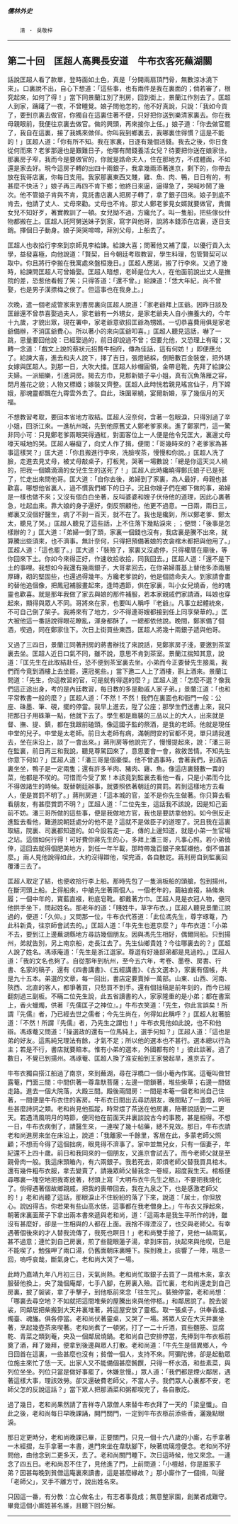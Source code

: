 

##### 儒林外史
　　`清 ‧ 吳敬梓`

* * *

## 第二十回　匡超人高興長安道　牛布衣客死蕪湖關

話說匡超人看了款單，登時面如土色，真是「分開兩扇頂門骨，無數涼冰澆下來」。口裏說不出，自心下想道：「這些事，也有兩件是我在裏面的；倘若審了，根究起來，如何了得！」當下同景蘭江別了刑房，回到街上，景蘭江作別去了。匡超人到家，躊躇了一夜，不曾睡覺。娘子問他怎的，他不好真說，只說：「我如今貢了，要到京裏去做官，你獨自在這裏住著不便，只好把你送到樂清家裏去。你在我母親眼前，我便往京裏去做官。做的興頭，再來接你上任。」娘子道：「你去做官罷了，我自在這裏，接了我媽來做伴。你叫我到鄉裏去，我哪裏住得慣？這是不能的！」匡超人道：「你有所不知。我在家裏，日逐有幾個活錢。我去之後，你日食從何而來？老爹那邊也是艱難日子，他哪有閒錢養活女兒？待要把你送在娘家住，那裏房子窄，我而今是要做官的，你就是誥命夫人，住在那地方，不成體面，不如還是家去好。現今這房子轉的出四十兩銀子，我拿幾兩添著進京，剩下的，你帶去放在我哥店裏，你每日支用。我家那裏東西又賤，雞、魚、肉、鴨，日日有的，有甚麼不快活？」娘子再三再四不肯下鄉；他終日來逼，逼得急了，哭喊吵鬧了幾次。他不管娘子肯與不肯，竟託書店裏人把房子轉了，拿了銀子回來。娘子到底不肯去，他請了丈人、丈母來勸。丈母也不肯。那丈人鄭老爹見女婿就要做官，責備女兒不知好歹，著實教訓了一頓。女兒拗不過，方纔允了。叫一隻船，把些傢伙什物都搬在上。匡超人託阿舅送妹子到家，寫字與他哥，說將本錢添在店裏，逐日支銷。擇個日子動身。娘子哭哭啼啼，拜別父母，上船去了。

匡超人也收拾行李來到京師見李給諫。給諫大喜；問著他又補了廩，以優行貢入太學，益發喜極，向他說道：「賢契，目今朝廷考取教習，學生料理，包管賢契可以取中。你且將行李搬在我寓處來盤桓幾日。」匡超人應諾，搬了行李來。又過了幾時，給諫問匡超人可曾婚娶。匡超人暗想，老師是位大人，在他面前說出丈人是撫院的差，恐惹他看輕了笑；只得答道：「還不曾。」給諫道：「恁大年紀，尚不曾娶，也是男子漢摽梅之侯了。但這事也在我身上。」

次晚，遣一個老成管家來到書房裏向匡超人說道：「家老爺拜上匡爺。因昨日談及匡爺還不曾恭喜娶過夫人，家老爺有一外甥女，是家老爺夫人自小撫養大的，今年十九歲，才貌出眾，現在署中，家老爺意欲招匡爺為甥婿。一切恭喜費用俱是家老爺備辦，不消匡爺費心。所以著小的來向匡爺叩喜。」匡超人聽見這話，嚇了一跳，思量要回他說：已經娶過的，前日卻說過不曾；但要允他，又恐理上有礙；又轉一念道：「戲文上說的蔡狀元招贅牛相府，傳為佳話，這有何妨！」即便應允了。給諫大喜，進去和夫人說下，擇了吉日，張燈結綵，倒賠數百金裝奩，把外甥女嫁與匡超人。到那一日，大吹大擂。匡超人紗帽圓領，金帶皂靴，先拜了給諫公夫婦。一派細樂，引進洞房。揭去方巾，見那新娘子辛小姐，真有沉魚落雁之容，閉月羞花之貌；人物又標緻；嫁裝又齊整。匡超人此時恍若親見瑤宮仙子，月下嫦娥，那魂靈都飄在九霄雲外去了。自此，珠圍翠繞，宴爾新婚，享了幾個月的天福。

不想教習考取，要回本省地方取結。匡超人沒奈何，含著一包眼淚，只得別過了辛小姐，回浙江來。一進杭州城，先到他原舊丈人鄭老爹家來。進了鄭家門，這一驚非同小可：只見鄭老爹兩眼哭得通紅，對面客位上一人便是他令兄匡大，裏邊丈母嚎天喊地的哭。匡超人嚇癡了，向丈人作了揖，便間：「哥幾時來的？老爹家為甚事這樣哭？」匡大道：「你且搬進行李來，洗臉喫茶，慢慢和你說。」匡超人洗了臉，走進去見丈母，被丈母敲桌子，打板凳，哭著一場數說：「總是你這天災人禍的，把我一個嬌滴滴的女兒生生的送死了！」匡超人此時纔曉得鄭氏娘子已是死了，忙走出來問他哥。匡大道：「自你去後，弟婦到了家裏，為人最好，母親也甚歡喜。哪想他省裏人，過不慣我們鄉下的日子。況且你嫂子們在鄉下做的事，弟婦是一樣也做不來；又沒有個白白坐著，反叫婆婆和嫂子伏侍他的道理，因此心裏著急，吐起血來。靠大娘的身子還好，倒反照顧他，他更不過意。一日兩，兩日三，鄉裏又沒個好醫生，病了不到一百天，就不在了。我也是纔到，所以鄭老爹、鄭太太，聽見了哭。」匡超人聽見了這些話，上不住落下幾點淚來﹔；便問：「後事是怎樣辦的？」匡大道：「弟婦一倒了頭，家裏一個錢也沒有，我店裏是騰不出來，就算騰出些須來，也不濟事。無計奈何，只得把預備著娘的衣衾棺木都把與他用了。」匡超人道：「這也罷了。」匡大道：「裝殮了，家裏又沒處停，只得權厝在廟後，等你回來下土。你如今來得正好，作速收拾收拾，同我回去。」匡超人道：「還不是下土的事哩。我想如今我還有幾兩銀子，大哥拿回去，在你弟婦厝基上替他多添兩層厚磚，砌的堅固些，也還過得幾年。方纔老爹說的，他是個誥命夫人。到家請會畫的替他追個像，把鳳冠補服畫起來，逢時遇節，供在家裏，叫小女兒燒香，他的魂靈也歡喜。就是那年我做了家去與娘的那件補服，若本家親戚們家請酒，叫娘也穿起來，顯得與眾人不同。哥將來在家，也要叫人稱呼『老爺』。凡事立起體統來，不可自己倒了架子。我將來有了地方，少不得連哥嫂都接到任上同享榮華的。」匡大被他這一番話說得眼花瞭亂，渾身都酥了，一總都依他說。晚間，鄭家備了個酒，喫過，同在鄭家住下。次日上街買些東西。匡超人將幾十兩銀子遞與他哥。

又過了三四日，景蘭江同著刑房的蔣書辦找了來說話，見鄭家房子淺，要邀到茶室裏去坐。匡超人近日口氣不同，雖不說，意思不肯到茶室。景蘭江揣知其意，說道：「匡先生在此取結赴任，恐不便到茶室裏去坐。小弟而今正要替先生接風，我們而今竟到酒樓上去坐罷，還冠冕些。」當下邀二人上了酒樓，斟上酒來。景蘭江問道：「先生，你這教習的官，可是就有得選的麼？」匡超人道：「怎麼不選？像我們這正途出身，考的是內廷教習，每日教的多是勳戚人家子弟。」景蘭江道：「也和平常教書一般的麼？」匡超人道：「不然！不然！我們在裏面也和衙門一般：公座、硃墨、筆、硯，擺的停當。我早上進去，陞了公座；那學生們送書上來，我只把那日子用硃筆一點，他就下去了。學生都是廕襲的三品以上的大人，出來就是督、撫、提、鎮，都在我跟前磕頭。像這國子監的祭酒，是我的老師。他就是現任中堂的兒子。中堂是太老師。前日太老師有病，滿朝問安的官都不見，單只請我進去，坐在床沿上，談了一會出來。」蔣刑房等他說完了，慢慢提起來，說：「潘三哥在監裏，前日再三和我說，聽見尊駕回來了，意思要會一會，敘敘苦情。不知先生你意下何如？」匡超人道：「潘三哥是個豪傑。他不曾遇事時，會著我們，到酒店裏坐坐，鴨子是一定兩隻；還有許多羊肉、豬肉、雞、魚。像這店裏錢數一賣的菜，他都是不喫的。可惜而今受了累！本該竟到監裏去看他一看，只是小弟而今比不得做諸生的時候。既替朝廷辦事，就要照依著朝廷的賞罰。若到這樣地方去看人，便是賞罰不明了。」蔣刑房道：「這本城的官，並不是你先生做著。你只算去看看朋友，有甚麼賞罰不明？」匡超人道：「二位先生，這話我不該說，因是知己面前不妨。潘三哥所做的這些事，便是我做地方官，我也是要訪拿他的。如今倒反走進監去看他，難道說朝廷處分的他不是？這就不是做臣子的道理了。況且我在這裏取結，院裏、司裏都知道的。如今設若走一走，傳的上邊知道，就是小弟一生官場之玷。這個如何行得！可好費你蔣先生的心，多拜上潘三哥，凡事心照。若小弟僥倖，這回去就得個肥美地方，到任一年半載，那時帶幾百銀子來幫襯他，倒不值甚麼。」兩人見他說得如此，大約沒得辯他，喫完酒，各自散訖。蔣刑房自到監裏回覆潘三去了。

匡超人取定了結，也便收拾行李上船。那時先包了一隻淌板船的頭艙，包到揚州，在斷河頭上船。上得船來，中艙先坐著兩個人。一個老年的，繭紬直裰，絲絛朱履；一個中年的，寶藍直裰，粉底皂靴。都戴著方巾。匡超人見是衣冠人物，便同他拱手坐下，問起姓名。那老年的道：「賤姓牛，草字布衣。」匡超人聽見景蘭江說過的，便道：「久仰。」又問那一位，牛布衣代答道：「此位馮先生，尊字琢菴，乃此科新貴，往京師會試去的。」匡超人道：「牛先生也進京麼？」牛布衣道：「小弟不去，要到江上邊蕪湖縣地方尋訪幾個朋友。因與馮先生相好，偶爾同船。只到揚州，弟就告別，另上南京船，走長江去了。先生仙鄉貴姓？今往哪裏去的？」匡超人說了姓名。馮琢庵道：「先生是浙江選家。尊選有好幾部弟都是見過的。」匡超人道：「我的文名也夠了。自從那年到杭州，至今五六年，考卷、墨卷、房書、行書、名家的稿子，還有《四書講書》、《五經講書》、《古文選本》，家裏有個帳，共是九十五本。弟選的文章，每一回出，書店定要賣掉一萬部。山東、山西、河南、陝西、北直的客人，都爭著買，只愁買不到手。還有個拙稿是前年刻的，而今已經翻刻過三副板。不瞞二位先生說，此五省讀書的人，家家隆重的是小弟；都在書案上，香火蠟燭，供著『先儒匡子之神位』。」牛布衣笑道：「先生，你此言誤矣！所謂『先儒』者，乃已經去世之儒者；今先生尚在，何得如此稱呼？」匡超人紅著臉道：「不然！所謂『先儒』者，乃先生之謂也！」牛布衣見他如此說，也不和他辯。馮琢菴又問道：「操選政的還有一位馬純上，選手何如？」匡超人道：「這也是弟的好友。這馬純兄理法有餘，才氣不足；所以他的選本也不甚行。選本總以行為主；若是不行，書店就要賠本。惟有小弟的選本，外國都有的！」彼此談著。過了數日，不覺已到揚州。馮琢菴、匡超人換了淮安船到王家營起旱，進京去了。

牛布衣獨自搭江船過了南京，來到蕪湖，尋在浮橋口一個小菴內作寓。這菴叫做甘露菴，門面三間：中間供著一尊韋馱菩薩；左邊一間鎖著，堆些柴草；右邊一間做走路。進去一個大院落，大殿三間。殿後兩間房：一間是本菴一個老和尚自己住著，一間便是牛布衣住的客房。牛布衣日間出去尋訪朋友，晚間點了一盞燈，吟哦些甚麼詩詞之類。老和尚見他孤蹤，時常煨了茶送在他房裏，陪著說話到一二更天。若遇清風明月的時節，便同他在前面天井裏談說古今的事務，甚是相得。不想一日，牛布衣病倒了，請醫生來，一連喫了幾十帖藥，總不見效。那日，牛布衣請老和尚進房來坐在床沿上，說道：「我離家一千餘里，客居在此，多蒙老師父照顧；不想而今得了這個拙病，眼見得不濟事了。家中並無兒女，只有一個妻子，年紀還不上四十歲。前日和我同來的一個朋友，又進京會試去了。而今老師父就是至親骨肉一般。我這床頭箱內，有六兩銀子。我若死去，即煩老師父替我買具棺木。還有幾件粗布衣服，拿去變賣了，請幾眾師父替我念一卷經，超度我生天。棺柩便尋哪裏一塊空地把我寄放著，材頭上寫『大明布衣牛先生之柩』，不要把我燒化了。倘得遇著個故鄉親戚，把我的喪帶回去，我在九泉之下，也是感激老師父的！」老和尚聽了這話，那眼淚止不住紛紛的落了下來，說道：「居士，你但放心。說凶得吉。你若果有些山高水低，這事都在我老僧身上。」牛布衣又掙起來，朝著床裏面蓆子下拿出兩本書來遞與老和尚，道：「這兩本是我生平所作的詩，雖沒有甚麼好，卻是一生相與的人都在上面。我捨不得湮沒了，也交與老師父。有幸遇著個後來的才人替我流傳了，我死也瞑目！」老和尚雙手接了，見他一絲兩氣，甚不過意；連忙到自己房裏，煎了些龍眼蓮子湯，拿到床前，扶起來與他喫，已是不能喫了，勉強呷了兩口湯，仍舊面朝床裏睡下。挨到晚上，痰響了一陣，喘息一回，嗚呼哀哉，斷氣身亡。老和尚大哭了一場。

此時乃嘉靖九年八月初三日，天氣尚熱。老和尚忙取銀子去買了一具棺木來，拿衣服替他換上，央了幾個庵鄰，七手八腳，在房裏入殮。百忙裏，老和尚還走到自己房裏，披了袈裟，拿了手擊子，到他柩前來念「往生咒」。裝殮停當，老和尚想：「哪裏去尋空地？不如就把這間堆柴的屋騰出來與他停柩。」和鄰居說了。脫去袈裟，同鄰居把柴搬到大天井裏堆著，將這屋安放了靈柩。取一張桌子，供奉香爐、燭臺、魂旛。俱各停當。老和尚伏著靈桌，又哭了一場。將眾人安在大天井裏坐著，烹起幾壺茶來喫著。老和尚煮了一頓粥，打了一二十斤酒，買些麵筋、豆腐乾、青菜之類到菴，央及一個鄰居燒鍋。老和尚自己安排停當，先捧到牛布衣柩前奠了酒，拜了幾拜，便拿到後邊與眾人打散。老和尚道：「牛先生是個異鄉人，今日回首在這裏，一些甚麼也沒有；貧僧一個人，支持不來。阿彌陀佛，卻是起動眾位施主來忙了恁一天。出家人又不能備個甚麼餚饌，只得一杯水酒，和些素菜，與列位坐坐。列位只當是做好事罷了，休嫌怠慢。」眾人道：「我們都是煙火鄰居，遇著這樣大事，理該效勞。卻又還破費老師父，不當人子。我們眾人心裏都不安，老師父怎的反說這話？」當下眾人把那酒菜和粥都喫完了，各自散訖。

過了幾日，老和尚果然請了吉祥寺八眾僧人來替牛布衣拜了一天的「梁皇懺」。自此之後，老和尚每日早晚課誦，開門關門，一定到牛布衣柩前添些香，灑幾點眼淚。

那日定更時分，老和尚晚課已畢，正要關門，只見一個十六八歲的小廝，右手拿著一木經摺，左手拿著一本書，進門來坐在韋馱腳下，映著琉璃燈便念。老和尚不好問他，由他念到二更多天，去了。老和尚關門睡下。次日這時候，他又來念。一連念了四五日。老和尚忍不住了，見他進了門，上前問道：「小檀越，你是誰家子弟？因甚每晚到貧僧這庵裏來讀書，這是甚麼緣故？」那小廝作了一個揖，叫聲「老師父」，叉手不離方寸，說出姓名來。

只因這一番，有分教：立心做名士，有志者事竟成；無意整家園，創業者成難守。畢竟這個小廝姓甚名誰，且聽下回分解。

* * *

